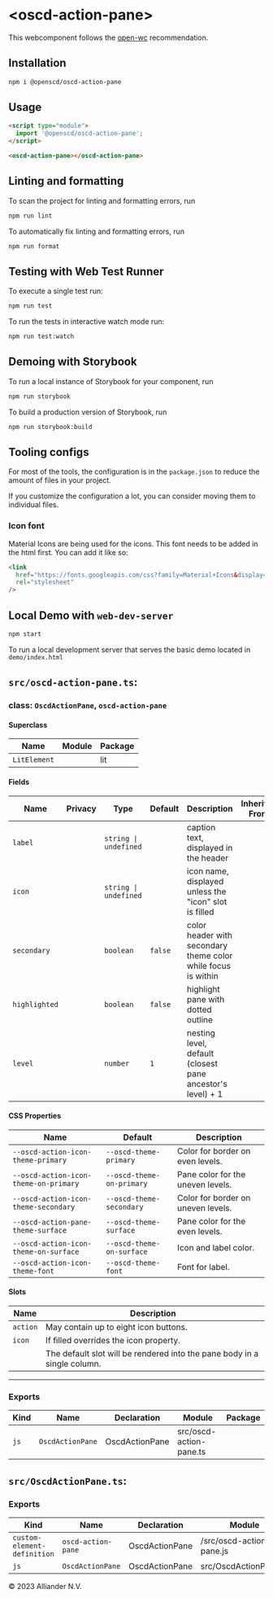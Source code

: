 # \<oscd-action-pane>

This webcomponent follows the [open-wc](https://github.com/open-wc/open-wc) recommendation.

## Installation

```bash
npm i @openscd/oscd-action-pane
```

## Usage

```html
<script type="module">
  import '@openscd/oscd-action-pane';
</script>

<oscd-action-pane></oscd-action-pane>
```

## Linting and formatting

To scan the project for linting and formatting errors, run

```bash
npm run lint
```

To automatically fix linting and formatting errors, run

```bash
npm run format
```

## Testing with Web Test Runner

To execute a single test run:

```bash
npm run test
```

To run the tests in interactive watch mode run:

```bash
npm run test:watch
```

## Demoing with Storybook

To run a local instance of Storybook for your component, run

```bash
npm run storybook
```

To build a production version of Storybook, run

```bash
npm run storybook:build
```

## Tooling configs

For most of the tools, the configuration is in the `package.json` to reduce the amount of files in your project.

If you customize the configuration a lot, you can consider moving them to individual files.

### Icon font

Material Icons are being used for the icons. This font needs to be added in the html first.
You can add it like so:

```html
<link
  href="https://fonts.googleapis.com/css?family=Material+Icons&display=block"
  rel="stylesheet"
/>
```

## Local Demo with `web-dev-server`

```bash
npm start
```

To run a local development server that serves the basic demo located in `demo/index.html`


## `src/oscd-action-pane.ts`:

### class: `OscdActionPane`, `oscd-action-pane`

#### Superclass

| Name         | Module | Package |
| ------------ | ------ | ------- |
| `LitElement` |        | lit     |

#### Fields

| Name          | Privacy | Type                  | Default | Description                                                   | Inherited From |
| ------------- | ------- | --------------------- | ------- | ------------------------------------------------------------- | -------------- |
| `label`       |         | `string \| undefined` |         | caption text, displayed in the header                         |                |
| `icon`        |         | `string \| undefined` |         | icon name, displayed unless the "icon" slot is filled         |                |
| `secondary`   |         | `boolean`             | `false` | color header with secondary theme color while focus is within |                |
| `highlighted` |         | `boolean`             | `false` | highlight pane with dotted outline                            |                |
| `level`       |         | `number`              | `1`     | nesting level, default (closest pane ancestor's level) + 1    |                |

#### CSS Properties

| Name                                  | Default                   | Description                        |
| ------------------------------------- | ------------------------- | ---------------------------------- |
| `--oscd-action-icon-theme-primary`    | `--oscd-theme-primary`    | Color for border on even levels.   |
| `--oscd-action-icon-theme-on-primary` | `--oscd-theme-on-primary` | Pane color for the uneven levels.  |
| `--oscd-action-icon-theme-secondary`  | `--oscd-theme-secondary`  | Color for border on uneven levels. |
| `--oscd-action-pane-theme-surface`    | `--oscd-theme-surface`    | Pane color for the even levels.    |
| `--oscd-action-icon-theme-on-surface` | `--oscd-theme-on-surface` | Icon and label color.              |
| `--oscd-action-icon-theme-font`       | `--oscd-theme-font`       | Font for label.                    |

#### Slots

| Name     | Description                                                              |
| -------- | ------------------------------------------------------------------------ |
| `action` | May contain up to eight icon buttons.                                    |
| `icon`   | If filled overrides the icon property.                                   |
|          | The default slot will be rendered into the pane body in a single column. |

<hr/>

### Exports

| Kind | Name             | Declaration    | Module                  | Package |
| ---- | ---------------- | -------------- | ----------------------- | ------- |
| `js` | `OscdActionPane` | OscdActionPane | src/oscd-action-pane.ts |         |

## `src/OscdActionPane.ts`:

### Exports

| Kind                        | Name               | Declaration    | Module                   | Package |
| --------------------------- | ------------------ | -------------- | ------------------------ | ------- |
| `custom-element-definition` | `oscd-action-pane` | OscdActionPane | /src/oscd-action-pane.js |         |
| `js`                        | `OscdActionPane`   | OscdActionPane | src/OscdActionPane.ts    |         |



&copy; 2023 Alliander N.V.
